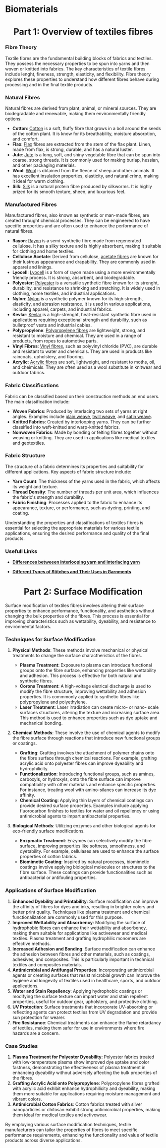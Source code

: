 # Biomaterials

<h1 align="center">Part 1: Overview of textiles fibres</h1>

### Fibre Theory

Textile fibres are the fundamental building blocks of fabrics and textiles. They possess the necessary properties to be spun into yarns and then woven or knitted into fabrics. The key characteristics of textile fibres include lenght, fineness, strength, elasticity, and flexibility. Fibre theory explores these properties to understand how different fibres behave during processing and in the final textile products.

### Natural Fibres

Natural fibres are derived from plant, animal, or mineral sources. They are biodegradable and renewable, making them environmentally friendly options.

- **Cotton**: [Cotton](https://www.google.com/search?sca_esv=8d0870981cc380f1&sca_upv=1&sxsrf=ADLYWILv5fLUKX23bneOUqEXiMm8kdGFrw:1721344740433&q=cotton&udm=2&fbs=AEQNm0AuaLfhdrtx2b9ODfK0pnmi046uB92frSWoVskpBryHTtShVNbk-60xlcGTvYzJ-DJmuvWeNUWBSV3Of4kr2k0K7es-MGJbXxrnMD2srsUjYrY_ZKDQ9PnJdLo3dvDgPBuAx8FNsbjO5fgg0y-XZg6dFt0USKzFenAcIyf8mZ7l9iVcbbMNWF0Yi5u4NQ-CIyiUROKItb0AeiKf1huyVDij-xn6NA&sa=X&ved=2ahUKEwjIlqju3LGHAxVfF7kGHb28BvoQtKgLegQIGBAB&biw=1440&bih=779&dpr=2) is a soft, fluffy fibre that grows in a boll around the seeds of the cotton plant. It is know for its breathability, moisture absorption, and comfort.
- **Flax**: [Flax](https://www.google.com/search?sca_esv=8d0870981cc380f1&sca_upv=1&sxsrf=ADLYWIKN952ku17EpP5_QDgZ1GjZIe-JMA:1721344707737&q=Flax&udm=2&fbs=AEQNm0AuaLfhdrtx2b9ODfK0pnmi046uB92frSWoVskpBryHTtShVNbk-60xlcGTvYzJ-DKSTGtJjS2FjB5pmTql0ubRQcrur8VCNRNtkKdC3ObBzLG5uJD927skmc0ffBzEdzkdZp52nu2ERhyWe9emryhFr4nDB2LaE8s4QuDoTp9HnSP9uS9slvCV2pg0Gd7Gfyv99fhHzFal7_fEgcGweIQgefBGxw&sa=X&ved=2ahUKEwjdztze3LGHAxW9ALkGHWagDCkQtKgLegQIFRAB) fibres are extracted from the stem of the flax plant. Linen, made from flax, is strong, durable, and has a natural luster.
- **Jute**: [Jute](https://www.google.com/search?sca_esv=8d0870981cc380f1&sca_upv=1&rlz=1C1GCEA_enBR1039BR1039&sxsrf=ADLYWIJ9V_tzAPp9sNxe0D_AHfc1Px-6dw:1721343523787&q=Juta&udm=2&fbs=AEQNm0AuaLfhdrtx2b9ODfK0pnmi046uB92frSWoVskpBryHTtShVNbk-60xlcGTvYzJ-DKSTGtJjS2FjB5pmTql0ubR5COwup-84DRI4TBMTyGTZvR2wQNNUxZFITGP9w-kUjoQPMqsR8Q2-ZsQRgRfDfX4x0xEps3t3ZHuMPR57n6eA5sF54kQTNPD1yvyYTtaNUtyQONvHfurshD6Zo_ZeQJhdK9-Kg&sa=X&ved=2ahUKEwiphpaq2LGHAxVLGbkGHf-dA0YQtKgLegQIDxAB&biw=1920&bih=919&dpr=1) is a long, soft, and shiny vegetable fibre that can be spun into coarse, strong threads. It is commonly used for making burlap, hessian, and other packaging materials.
- **Wool**: [Wool](https://www.google.com/search?sca_esv=8d0870981cc380f1&sca_upv=1&sxsrf=ADLYWIJqyJCemW37OR2QdfsA2T_dylWnkw:1721344768467&q=wool&udm=2&fbs=AEQNm0AuaLfhdrtx2b9ODfK0pnmi046uB92frSWoVskpBryHTtShVNbk-60xlcGTvYzJ-DKSTGtJjS2FjB5pmTql0ubRQcrur8VCNRNtkKdC3ObBzLG5uJD927skmc0ffBzEdzkdZp52nu2ERhyWe9emryhFr4nDB2LaE8s4QuDoTp9HnSP9uS9slvCV2pg0Gd7Gfyv99fhHzFal7_fEgcGweIQgefBGxw&sa=X&ved=2ahUKEwiimdf73LGHAxVzj5UCHRSRDIAQtKgLegQIDxAB&biw=1440&bih=779&dpr=2) is obtained from the fleece of sheep and other animals. It has excellent insulation properties, elasticity, and natural crimp, making it ideal for warm clothing.
- **Silk**: [Silk](https://www.google.com/search?q=silk&sca_esv=8d0870981cc380f1&sca_upv=1&udm=2&biw=1440&bih=779&sxsrf=ADLYWILky46KCEkygDyzW5JLkiThNn058Q%3A1721344789060&ei=FaOZZtezA5Lb5OUPwqGH0AY&ved=0ahUKEwiXksCF3bGHAxWSLbkGHcLQAWoQ4dUDCBA&uact=5&oq=silk&gs_lp=Egxnd3Mtd2l6LXNlcnAiBHNpbGsyChAAGIAEGEMYigUyBRAAGIAEMgUQABiABDIFEAAYgAQyBRAAGIAEMgoQABiABBhDGIoFMgoQABiABBhDGIoFMgUQABiABDIFEAAYgAQyBRAAGIAESIUCUABYAHABeACQAQCYAQCgAQCqAQC4AQPIAQCYAgGgAgKYAwCIBgGSBwExoAcA&sclient=gws-wiz-serp) is a natural protein fibre produced by silkworms. It is highly prized for its smooth texture, sheen, and luxurious feel.

### Manufactured Fibres

Manufactured fibres, also known as synthetic or man-made fibres, are created throught chemical processes. They can be engineered to have specific properties and are often used to enhance the performance of natural fibres.

- **Rayon**: [Rayon](https://www.google.com/search?sca_esv=9c8844b4195c39f9&sca_upv=1&sxsrf=ADLYWIJW0spFac3x_4IlcctqxtVaoSJH9g:1721346637201&q=Rayon&udm=2&fbs=AEQNm0AuaLfhdrtx2b9ODfK0pnmi046uB92frSWoVskpBryHTtShVNbk-60xlcGTvYzJ-DKSTGtJjS2FjB5pmTql0ubR5COwup-84DRI4TBMTyGTZvR2wQNNUxZFITGP9w-kUjoQPMqsR8Q2-ZsQRgRfDfX4x0xEps3t3ZHuMPR57n6eA5sF54kQTNPD1yvyYTtaNUtyQONvHfurshD6Zo_ZeQJhdK9-Kg&sa=X&ved=2ahUKEwiM2eH247GHAxUoKbkGHcOcBkkQtKgLegQICxAB&biw=1440&bih=779&dpr=2) is a semi-synthetic fibre made from regenerated cellulose. It has a silky texture and is highly absorbent, making it suitable for clothing and home textiles.
- **Cellulose Acetate**: Derived from cellulose, [acetate fibres](https://www.google.com/search?sca_esv=9c8844b4195c39f9&sca_upv=1&sxsrf=ADLYWILOUXhYfkYrRrh0FOUiCTkyj4i6kA:1721346927679&q=cellulose+acetate+fabric&source=lnms&fbs=AEQNm0AuaLfhdrtx2b9ODfK0pnmi2aC_xrXWMCzvpYJNclNNRCOG4t8WPeBQqnJC-vvwlgOo7k5OE_Mn9egEkOrddQqDlsifiZAbLa_6h-nfMnUJRqET7L7LnYoWq94SjUixzrA-_dD6VrIn0gWoXR31UoYIQDLWtMNIBL_X-Xbrl4oVbd6sx3gFeeyw_iii69pBSpEdNS2BVfj78ZaERFTU8O4r-A_bfw&sa=X&ved=2ahUKEwjyiqOB5bGHAxVCK7kGHfBQCWIQ0pQJegQIExAB&cshid=1721346986408703&biw=1440&bih=779&dpr=2) are known for their lustrous appearance and drapability. They are commonly used in apparel and linings.
- **Lyocell**: [Lyocell](https://www.google.com/search?q=Lyocell&oq=Lyocell&gs_lcrp=EgZjaHJvbWUyCQgAEEUYORiABDIHCAEQABiABDIHCAIQABiABDIHCAMQABiABDIHCAQQABiABDIHCAUQABiABDIHCAYQABiABDIHCAcQABiABDIHCAgQABiABDIHCAkQABiABNIBBzY0NGowajmoAgCwAgA&sourceid=chrome&ie=UTF-8) is a form of rayon made using a more environmentally friendly process. It is strong, absorbent, and biodegradable.
- **Polyester**: [Polyester](https://www.google.com/search?q=Polyester&oq=Polyester&gs_lcrp=EgZjaHJvbWUyBggAEEUYOTIGCAEQRRg80gEHMjUyajBqOagCALACAQ&sourceid=chrome&ie=UTF-8) is a versatile synthetic fibre known for its strenght, durability, and resistance to shrinking and stretching. It is widely used in clothing, home textiles, and industrial applications.
- **Nylon**: [Nylon](https://www.google.com/search?q=Nylon&oq=Nylon&gs_lcrp=EgZjaHJvbWUyCQgAEEUYORiABDIHCAEQABiABDIHCAIQABiABDIHCAMQABiABDIHCAQQABiABDIHCAUQABiABDIHCAYQABiABDIHCAcQABiABDIHCAgQABiABDIHCAkQABiABNIBBzE4NmowajmoAgCwAgA&sourceid=chrome&ie=UTF-8) is a synthetic polymer known for its high strength, elasticity, and abrasion resistance. It is used in various applications, including apparel, carpets, and industrial fabrics.
- **Kevlar**: [Kevlar](https://www.google.com/search?q=Kevlar&oq=Kevlar&gs_lcrp=EgZjaHJvbWUyBggAEEUYOTIHCAEQABiPAtIBBzIzOWowajmoAgCwAgA&sourceid=chrome&ie=UTF-8) is a high-strenght, heat-resistant synthetic fibre used in applications requiring exceptional strength and durability, such as bulletproof vests and industrial cables.
- **Polypropylene**: [Polypropylene fibres](https://www.google.com/search?sca_esv=9c8844b4195c39f9&sca_upv=1&sxsrf=ADLYWIK-rByyAn8nDRdfSaqkYdEHxzh6rw:1721347167584&q=Polypropylene+fibres&udm=2&fbs=AEQNm0AuaLfhdrtx2b9ODfK0pnmi2aC_xrXWMCzvpYJNclNNRCOG4t8WPeBQqnJC-vvwlgOo7k5OE_Mn9egEkOrddQqDlsifiZAbLa_6h-nfMnUJRqET7L7LnYoWq94SjUixzrA-_dD6VrIn0gWoXR31UoYIQDLWtMNIBL_X-Xbrl4oVbd6sx3gFeeyw_iii69pBSpEdNS2BVfj78ZaERFTU8O4r-A_bfw&sa=X&ved=2ahUKEwi_4tXz5bGHAxW1PbkGHW2hCSwQtKgLegQIGxAB&biw=1440&bih=779&dpr=2) are lightweight, strong, and resistant to moisture and chemical. They are used in a range of products, from ropes to automotive parts.
- **Vinyl Fibres**: [Vinyl fibres](https://www.textileschool.com/473/vinyl-fibres-manmade-artificial-fibres/), such as polyvinyl chloride (PVC), are durable and resistant to water and chemicals. They are used in products like raincoats, upholstery, and flooring.
- **Acrylic**: [Acrylic fibres](https://www.google.com/search?q=Acrylic+fibres&oq=Acrylic+fibres&gs_lcrp=EgZjaHJvbWUyBggAEEUYOdIBBzQ2MmowajSoAgCwAgA&sourceid=chrome&ie=UTF-8) are soft, lightweight, and resistant to moths, oil, and cheimicals. They are often used as a wool substitute in knitwear and outdoor fabrics.

### Fabric Classifications

Fabric can be classified based on their construction methods an end users. The main classification include:

- **Woven Fabrics**: Produced by interlacing two sets of yarns at right angles. Examples include [plain weave](https://www.google.com/search?q=plain+weave&oq=plain+weave&gs_lcrp=EgZjaHJvbWUyCQgAEEUYORiABDIHCAEQABiABDIICAIQABgWGB4yCAgDEAAYFhgeMggIBBAAGBYYHjIICAUQABgWGB4yCAgGEAAYFhgeMggIBxAAGBYYHjIICAgQABgWGB4yCAgJEAAYFhgeqAIAsAIA&sourceid=chrome&ie=UTF-8), [twill weave](https://www.google.com/search?q=twill+weave&oq=twill+&gs_lcrp=EgZjaHJvbWUqCQgAEEUYOxiABDIJCAAQRRg7GIAEMgcIARAAGIAEMgYIAhBFGEAyBggDEEUYOTIHCAQQABiABDIHCAUQABiABDIHCAYQABiABDIHCAcQABiABNIBCDQwNzZqMGo5qAIAsAIA&sourceid=chrome&ie=UTF-8), and [satin weave](https://www.google.com/search?q=satin+weave&oq=satin+&gs_lcrp=EgZjaHJvbWUqBggAEEUYOzIGCAAQRRg7MgcIARAAGIAEMgcIAhAAGIAEMgYIAxBFGDkyBwgEEAAYgAQyBwgFEAAYgAQyBwgGEAAYgAQyBwgHEAAYgAQyBwgIEAAYgAQyBwgJEAAYgATSAQgxMzg1ajBqOagCALACAQ&sourceid=chrome&ie=UTF-8).
- **Knitted Fabrics**: Created by interlooping yarns. They can be further classified into weft-knitted and warp-knitted fabrics.
- **Nonwoven Fabrics**: Made by bonding or felting fibres together without weaving or knitting. They are used in applications like medical textiles and geotextiles.

### Fabric Structure

The structure of a fabric determines its properties and suitability for different applications. Key aspects of fabric structure include:

- **Yarn Count**: The thickness of the yarns used in the fabric, which affects its weight and texture.
- **Thread Density**: The number of threads per unit area, which influences the fabric's strength and durability.
- **Fabric Finishing**: Processes applied to the fabric to enhance its appearance, texture, or performance, such as dyeing, printing, and coating.

Understanding the properties and classifications of textiles fibres is essential for selecting the appropriate materials for various textile applications, ensuring the desired performance and quality of the final products.

### Usefull Links

- [**Differences betweeen interlooping yarn and interlacing yarn**](https://www.quora.com/What-is-the-difference-between-interlooping-yarn-and-interlacing-yarn)

- [**Different Types of Stitches and Their Uses in Garnments**](https://textilelearner.net/different-types-of-stitches-uses-in-garments/)


<h1 align="center">Part 2: Surface Modification</h1>

Surface modification of textiles fibres involves altering their surface properties to enhance performance, functionality, and aesthetics without changing the bulk properties of the fibres. This process is essential for improving characteristics such as wettability, dyeability, and resistance to environmental factors.

### Techniques for Surface Modification

1. **Physical Methods**: These methods involve mechanical or physical treatments to change the surface charactheristics of the fibres.
    - **Plasma Treatment**: Exposure to plasma can introduce functional groups onto the fibre surface, enhancing properties like wettability and adhesion. This process is effective for both natural and synthetic fibres.
    - **Corona Treatment**: A high-voltage eletrical discharge is used to modify the fibre structure, improving wettability and adhesion properties. It is commmonly applied to synthetic fibres like polypropylene and polyethylene.
    - **Laser Treatment**: Laser irradiation can create micro- or nano- scale surfaces structures, altering the texture and increasing surface area. This method is used to enhance properties such as dye uptake and mechanical bonding.

2. **Chemical Methods**: These involve the use of chemical agents to modify the fibre surface through reactions that introduce new functional groups or coatings.
    - **Grafting**: Grafting involves the attachment of polymer chains onto the fibre surface through chemical reactions. For example, grafting acrylic acid onto polyester fibres can improve dyeability and hydrophilicity.
    - **Functionalization**: Introducing functional groups, such as amines, carboxyls, or hydroxyls, onto the fibre surface can improve compatibility with other materials and enhance specific properties. For instance, treating wool with amino-silanes can increase its dye affinity.
    - **Chemical Coating**: Applying thin layers of chemical coatings can provide desired surface properties. Examples include applying fluorocarbon finishes to textiles for water and oil repellency or using antimicrobial agents to impart antibacterial properties.

3. **Biological Methods**: Utilizing enzymes and other biological agents for eco-friendly surface modifications.
    - **Enzymatic Treatment**: Enzymes can selectively modify the fibre surface, improving properties like softness, smoothness, and dyetability. For example, cellulases are used to enhance the surface properties of cotton fabrics.
    - **Biomimetic Coating**: Inspired by natural processes, biomimetic coatings involve applying biological molecules or structures to the fibre surface. These coatings can provide functionalities such as antibacterial or antifouling properties.

### Applications of Surface Modification

1. **Enhanced Dyebility and Printability**: Surface modification can improve the affinity of fibres for dyes and inks, resulting in brighter colors and better print quality. Techniques like plasma treatment and chemical functionalization are commonly used for this purpose.
2. **Improved Wettability and Absorbency**: Modifying the surface of hydrophobic fibres can enhance their wettability and absorbency, making them suitable for applications like activewear and medical textiles. Plasma treatment and grafting hydrophilic monomers are effective methods.
3. **Increased Adhesion and Bonding**: Surface modification can enhance the adhesion between fibres and other materials, such as coatings, adhesives, and composites. This is particularly important in technical textiles and composites materials.
4. **Antimicrobial and Antifungal Properties**: Incorporating antimicrobial agents or creating surfaces that resist microbial growth can improve the hygiene and longevity of textiles used in healthcare, sports, and outdoor applications.
5. **Water and Stain Repellency**: Applying hydrophobic coatings or modifying the surface texture can impart water and stain repellent properties, useful for outdoor gear, upholstery, and protective clothing.
6. **UV Protection**: Surface treatments that incorporate UV-absorbing or reflecting agents can protect textiles from UV degradation and provide sun protection for wearer.
7. **Fire Resistance**: Chemical treatments can enhance the flame retardancy of textiles, making them safer for use in environments where fire hazards are a concern.

### Case Studies

1. **Plasma Treatment for Polyester Dyeability**: Polyester fabrics treated with low-temperature plasma show improved dye uptake and color fastness, demonstrating the effectiveness of plasma treatment in enhancing dyeability without adversely affecting the bulk properties of the fibres.
2. **Grafting Acrylic Acid onto Polypropylene**: Polypropylene fibres grafted with acrylic acid exhibit enhance hydrophilicity and dyeability, making them more suitable for applications requiring moisture management and vibrant colors.
3. **Antimicrobial Cotton Fabrics**: Cotton fabrics treated with silver nanoparticles or chitosan exhibit strong antimicrobial properties, making them ideal for medical textiles and activewear. 

By employing various surface modification techniques, textile manufacturers can tailor the properties of fibres to meet specific performance requirements, enhancing the functionality and value of textile products across diverse applications.
